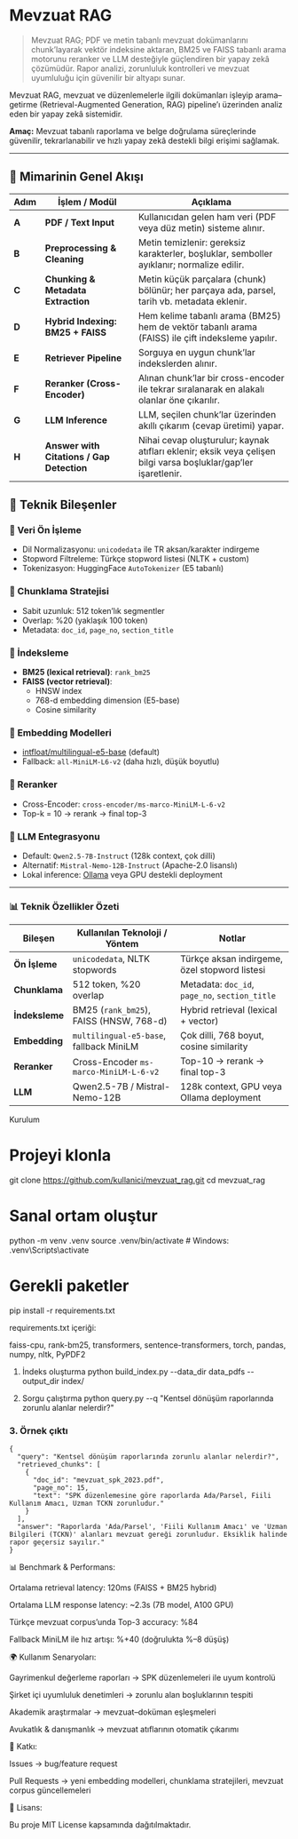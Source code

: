 # Mevzuat RAG  

> Mevzuat RAG; PDF ve metin tabanlı mevzuat dokümanlarını chunk’layarak vektör indeksine aktaran, BM25 ve FAISS tabanlı arama motorunu reranker ve LLM desteğiyle güçlendiren bir yapay zekâ çözümüdür. Rapor analizi, zorunluluk kontrolleri ve mevzuat uyumluluğu için güvenilir bir altyapı sunar.  

Mevzuat RAG, mevzuat ve düzenlemelerle ilgili dokümanları işleyip arama–getirme (Retrieval-Augmented Generation, RAG) pipeline’ı üzerinden analiz eden bir yapay zekâ sistemidir.  

**Amaç:** Mevzuat tabanlı raporlama ve belge doğrulama süreçlerinde güvenilir, tekrarlanabilir ve hızlı yapay zekâ destekli bilgi erişimi sağlamak.  

---

## 📐 Mimarinin Genel Akışı  

| Adım | İşlem / Modül | Açıklama |
|------|---------------|----------|
| **A** | **PDF / Text Input** | Kullanıcıdan gelen ham veri (PDF veya düz metin) sisteme alınır. |
| **B** | **Preprocessing & Cleaning** | Metin temizlenir: gereksiz karakterler, boşluklar, semboller ayıklanır; normalize edilir. |
| **C** | **Chunking & Metadata Extraction** | Metin küçük parçalara (chunk) bölünür; her parçaya ada, parsel, tarih vb. metadata eklenir. |
| **D** | **Hybrid Indexing: BM25 + FAISS** | Hem kelime tabanlı arama (BM25) hem de vektör tabanlı arama (FAISS) ile çift indeksleme yapılır. |
| **E** | **Retriever Pipeline** | Sorguya en uygun chunk’lar indekslerden alınır. |
| **F** | **Reranker (Cross-Encoder)** | Alınan chunk’lar bir cross-encoder ile tekrar sıralanarak en alakalı olanlar öne çıkarılır. |
| **G** | **LLM Inference** | LLM, seçilen chunk’lar üzerinden akıllı çıkarım (cevap üretimi) yapar. |
| **H** | **Answer with Citations / Gap Detection** | Nihai cevap oluşturulur; kaynak atıfları eklenir; eksik veya çelişen bilgi varsa boşluklar/gap’ler işaretlenir. |


## 🧩 Teknik Bileşenler  

### 🔹 Veri Ön İşleme  
- Dil Normalizasyonu: `unicodedata` ile TR aksan/karakter indirgeme  
- Stopword Filtreleme: Türkçe stopword listesi (NLTK + custom)  
- Tokenizasyon: HuggingFace `AutoTokenizer` (E5 tabanlı)  

### 🔹 Chunklama Stratejisi  
- Sabit uzunluk: 512 token’lık segmentler  
- Overlap: %20 (yaklaşık 100 token)  
- Metadata: `doc_id`, `page_no`, `section_title`  

### 🔹 İndeksleme  
- **BM25 (lexical retrieval)**: `rank_bm25`  
- **FAISS (vector retrieval)**:  
  - HNSW index  
  - 768-d embedding dimension (E5-base)  
  - Cosine similarity  

### 🔹 Embedding Modelleri  
- [intfloat/multilingual-e5-base](https://huggingface.co/intfloat/multilingual-e5-base) (default)  
- Fallback: `all-MiniLM-L6-v2` (daha hızlı, düşük boyutlu)  

### 🔹 Reranker  
- Cross-Encoder: `cross-encoder/ms-marco-MiniLM-L-6-v2`  
- Top-k = 10 → rerank → final top-3  

### 🔹 LLM Entegrasyonu  
- Default: `Qwen2.5-7B-Instruct` (128k context, çok dilli)  
- Alternatif: `Mistral-Nemo-12B-Instruct` (Apache-2.0 lisanslı)  
- Lokal inference: [Ollama](https://ollama.ai) veya GPU destekli deployment  

---

### 📊 Teknik Özellikler Özeti  

| Bileşen             | Kullanılan Teknoloji / Yöntem            | Notlar |
|---------------------|------------------------------------------|--------|
| **Ön İşleme**       | `unicodedata`, NLTK stopwords            | Türkçe aksan indirgeme, özel stopword listesi |
| **Chunklama**       | 512 token, %20 overlap                   | Metadata: `doc_id`, `page_no`, `section_title` |
| **İndeksleme**      | BM25 (`rank_bm25`), FAISS (HNSW, 768-d)  | Hybrid retrieval (lexical + vector) |
| **Embedding**       | `multilingual-e5-base`, fallback MiniLM  | Çok dilli, 768 boyut, cosine similarity |
| **Reranker**        | Cross-Encoder `ms-marco-MiniLM-L-6-v2`   | Top-10 → rerank → final top-3 |
| **LLM**             | Qwen2.5-7B / Mistral-Nemo-12B            | 128k context, GPU veya Ollama deployment |
  

Kurulum
# Projeyi klonla
git clone https://github.com/kullanici/mevzuat_rag.git
cd mevzuat_rag

# Sanal ortam oluştur
python -m venv .venv
source .venv/bin/activate   # Windows: .venv\Scripts\activate

# Gerekli paketler
pip install -r requirements.txt


requirements.txt içeriği:

faiss-cpu,
rank-bm25,
transformers,
sentence-transformers,
torch,
pandas,
numpy,
nltk,
PyPDF2


1. İndeks oluşturma
python build_index.py --data_dir data_pdfs --output_dir index/

2. Sorgu çalıştırma
python query.py --q "Kentsel dönüşüm raporlarında zorunlu alanlar nelerdir?"

### 3. Örnek çıktı

```
{
  "query": "Kentsel dönüşüm raporlarında zorunlu alanlar nelerdir?",
  "retrieved_chunks": [
    {
      "doc_id": "mevzuat_spk_2023.pdf",
      "page_no": 15,
      "text": "SPK düzenlemesine göre raporlarda Ada/Parsel, Fiili Kullanım Amacı, Uzman TCKN zorunludur."
    }
  ],
  "answer": "Raporlarda 'Ada/Parsel', 'Fiili Kullanım Amacı' ve 'Uzman Bilgileri (TCKN)' alanları mevzuat gereği zorunludur. Eksiklik halinde rapor geçersiz sayılır."
}
```


📊 Benchmark & Performans:

Ortalama retrieval latency: 120ms (FAISS + BM25 hybrid)

Ortalama LLM response latency: ~2.3s (7B model, A100 GPU)

Türkçe mevzuat corpus’unda Top-3 accuracy: %84

Fallback MiniLM ile hız artışı: %+40 (doğrulukta %–8 düşüş)

🌍 Kullanım Senaryoları:

Gayrimenkul değerleme raporları → SPK düzenlemeleri ile uyum kontrolü

Şirket içi uyumluluk denetimleri → zorunlu alan boşluklarının tespiti

Akademik araştırmalar → mevzuat–doküman eşleşmeleri

Avukatlık & danışmanlık → mevzuat atıflarının otomatik çıkarımı

🤝 Katkı:

Issues → bug/feature request

Pull Requests → yeni embedding modelleri, chunklama stratejileri, mevzuat corpus güncellemeleri

📜 Lisans:

Bu proje MIT License kapsamında dağıtılmaktadır.

